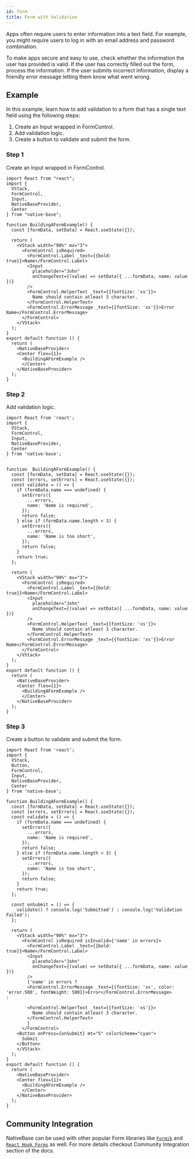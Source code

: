 ```yaml
---
id: form
title: Form with Validation
---
```


Apps often require users to enter information into a text field. For example, you might require users to log in with an email address and password combination.

To make apps secure and easy to use, check whether the information the user has provided is valid. If the user has correctly filled out the form, process the information. If the user submits incorrect information, display a friendly error message letting them know what went wrong.

## Example

In this example, learn how to add validation to a form that has a single text field using the following steps:

1. Create an Input wrapped in FormControl.
2. Add validation logic.
3. Create a button to validate and submit the form.

### Step 1

Create an Input wrapped in FormControl.

```SnackPlayer name=Form%20Example
import React from "react";
import {
  VStack,
  FormControl,
  Input,
  NativeBaseProvider,
  Center
} from "native-base";

function BuildingAFormExample() {
  const [formData, setData] = React.useState({});

  return (
    <VStack width="90%" mx="3">
      <FormControl isRequired>
        <FormControl.Label _text={{bold: true}}>Name</FormControl.Label>
        <Input
          placeholder="John"
          onChangeText={(value) => setData({ ...formData, name: value })}
        />
        <FormControl.HelperText _text={{fontSize: 'xs'}}>
          Name should contain atleast 3 character.
        </FormControl.HelperText>
        <FormControl.ErrorMessage _text={{fontSize: 'xs'}}>Error Name</FormControl.ErrorMessage>
      </FormControl>
    </VStack>
  );
}
export default function () {
  return (
    <NativeBaseProvider>
    <Center flex={1}>
      <BuildingAFormExample />
      </Center>
    </NativeBaseProvider>
  );
}
```

### Step 2

Add validation logic.

```SnackPlayer name=Form%20Example(Validation)
import React from 'react';
import {
  VStack,
  FormControl,
  Input,
  NativeBaseProvider,
  Center
} from 'native-base';


function  BuildingAFormExample() {
  const [formData, setData] = React.useState({});
  const [errors, setErrors] = React.useState({});
  const validate = () => {
    if (formData.name === undefined) {
      setErrors({
        ...errors,
        name: 'Name is required',
      });
      return false;
    } else if (formData.name.length < 3) {
      setErrors({
        ...errors,
        name: 'Name is too short',
      });
      return false;
    }
    return true;
  };

  return (
    <VStack width="90%" mx="3">
      <FormControl isRequired>
        <FormControl.Label _text={{bold: true}}>Name</FormControl.Label>
        <Input
          placeholder="John"
          onChangeText={(value) => setData({ ...formData, name: value })}
        />
        <FormControl.HelperText _text={{fontSize: 'xs'}}>
          Name should contain atleast 3 character.
        </FormControl.HelperText>
        <FormControl.ErrorMessage _text={{fontSize: 'xs'}}>Error Name</FormControl.ErrorMessage>
      </FormControl>
    </VStack>
  );
}
export default function () {
  return (
    <NativeBaseProvider>
    <Center flex={1}>
      <BuildingAFormExample />
      </Center>
    </NativeBaseProvider>
  );
}
```

### Step 3

Create a button to validate and submit the form.

```SnackPlayer name=Form%20Example(Validate%20and%20Submit)
import React from 'react';
import {
  VStack,
  Button,
  FormControl,
  Input,
  NativeBaseProvider,
  Center
} from 'native-base';

function BuildingAFormExample() {
  const [formData, setData] = React.useState({});
  const [errors, setErrors] = React.useState({});
  const validate = () => {
    if (formData.name === undefined) {
      setErrors({
        ...errors,
        name: 'Name is required',
      });
      return false;
    } else if (formData.name.length < 3) {
      setErrors({
        ...errors,
        name: 'Name is too short',
      });
      return false;
    }
    return true;
  };

  const onSubmit = () => {
    validate() ? console.log('Submitted') : console.log('Validation Failed');
  };

  return (
    <VStack width="90%" mx="3">
      <FormControl isRequired isInvalid={'name' in errors}>
        <FormControl.Label _text={{bold: true}}>Name</FormControl.Label>
        <Input
          placeholder="John"
          onChangeText={(value) => setData({ ...formData, name: value })}
        />
        {'name' in errors ?
        <FormControl.ErrorMessage _text={{fontSize: 'xs', color: 'error.500', fontWeight: 500}}>Error</FormControl.ErrorMessage>
:

        <FormControl.HelperText _text={{fontSize: 'xs'}}>
          Name should contain atleast 3 character.
        </FormControl.HelperText>
        }
      </FormControl>
    <Button onPress={onSubmit} mt="5" colorScheme="cyan">
      Submit
    </Button>
    </VStack>
  );
}
export default function () {
  return (
    <NativeBaseProvider>
    <Center flex={1}>
      <BuildingAFormExample />
      </Center>
    </NativeBaseProvider>
  );
}
```

## Community Integration

NativeBase can be used with other popular Form libraries like [`Formik`](nativebase-formik-ui.md) and [`React Hook Forms`](reactHooksForms.md) as well. For more details checkout Community Integration section of the docs.
